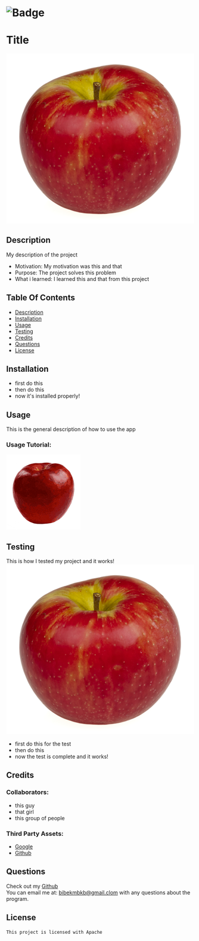 
# ![Badge](https://img.shields.io/badge/License-Apache-brightgreen)
# Title 

![Apple](./assets/apple.jpg)
    
## Description
My description of the project

- Motivation: My motivation was this and that
- Purpose: The project solves this problem
- What i learned: I learned this and that from this project

## Table Of Contents
* [Description](#description)
* [Installation](#installation)
* [Usage](#usage)
* [Testing](#testing)
* [Credits](#credits)  
* [Questions](#questions)
* [License](#license)

## Installation
- first do this
-  then do this
-  now it's installed properly!


## Usage
This is the general description of how to use the app  

### Usage Tutorial:  
![Eated apple](./assets/usage.gif)

## Testing
This is how I tested my project and it works!  
![Apple](./assets/apple.jpg)  
- first do this for the test
-  then do this
-  now the test is complete and it works!


## Credits  
### Collaborators:
- this guy
-  that girl
-  this group of people


### Third Party Assets:
* [Google](https://google.com)
* [ Github]( https://github.com)


## Questions
Check out my [Github](https://github.com/BibekM)  
You can email me at: [bibekmbkb@gmail.clom](bibekmbkb@gmail.clom) with any questions about the program.

## License
    This project is licensed with Apache

